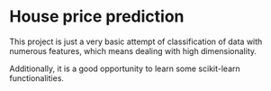 # House price prediction

This project is just a very basic attempt of classification of data with numerous features, which means dealing with high dimensionality.

Additionally, it is a good opportunity to learn some scikit-learn functionalities.